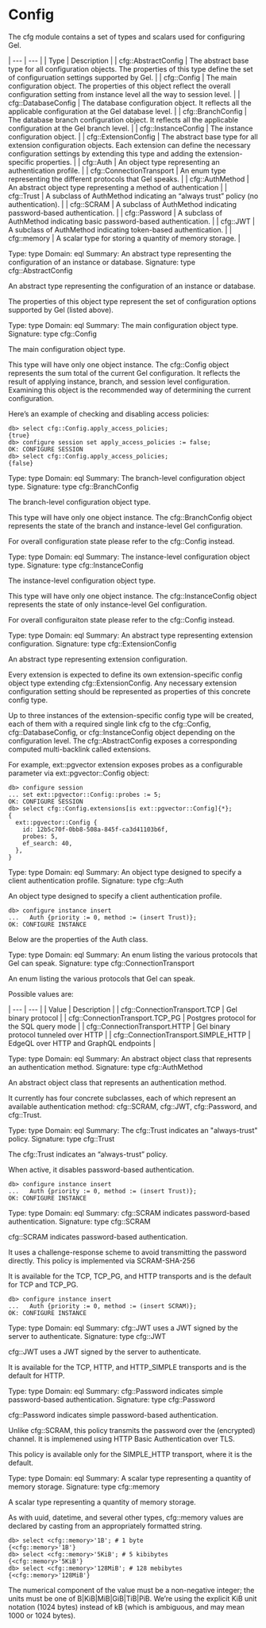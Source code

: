 # Config

The cfg module contains a set of types and scalars used for configuring Gel.

| --- | --- |
| Type | Description |
| cfg::AbstractConfig | The abstract base type for all configuration objects. The properties of this type define the set of configuruation settings supported by Gel. |
| cfg::Config | The main configuration object. The properties of this object reflect the overall configuration setting from instance level all the way to session level. |
| cfg::DatabaseConfig | The database configuration object. It reflects all the applicable configuration at the Gel database level. |
| cfg::BranchConfig | The database branch configuration object. It reflects all the applicable configuration at the Gel branch level. |
| cfg::InstanceConfig | The instance configuration object. |
| cfg::ExtensionConfig | The abstract base type for all extension configuration objects. Each extension can define the necessary configuration settings by extending this type and adding the extension-specific properties. |
| cfg::Auth | An object type representing an authentication profile. |
| cfg::ConnectionTransport | An enum type representing the different protocols that Gel speaks. |
| cfg::AuthMethod | An abstract object type representing a method of authentication |
| cfg::Trust | A subclass of AuthMethod indicating an “always trust” policy (no authentication). |
| cfg::SCRAM | A subclass of AuthMethod indicating password-based authentication. |
| cfg::Password | A subclass of AuthMethod indicating basic password-based authentication. |
| cfg::JWT | A subclass of AuthMethod indicating token-based authentication. |
| cfg::memory | A scalar type for storing a quantity of memory storage. |

Type: type
Domain: eql
Summary: An abstract type representing the configuration of an instance or database.
Signature: type cfg::AbstractConfig


An abstract type representing the configuration of an instance or database.

The properties of this object type represent the set of configuration options supported by Gel (listed above).

Type: type
Domain: eql
Summary: The main configuration object type.
Signature: type cfg::Config


The main configuration object type.

This type will have only one object instance. The cfg::Config object represents the sum total of the current Gel configuration. It reflects the result of applying instance, branch, and session level configuration. Examining this object is the recommended way of determining the current configuration.

Here’s an example of checking and disabling access policies:

```edgeql-repl
db> select cfg::Config.apply_access_policies;
{true}
db> configure session set apply_access_policies := false;
OK: CONFIGURE SESSION
db> select cfg::Config.apply_access_policies;
{false}
```

Type: type
Domain: eql
Summary: The branch-level configuration object type.
Signature: type cfg::BranchConfig


The branch-level configuration object type.

This type will have only one object instance. The cfg::BranchConfig object represents the state of the branch and instance-level Gel configuration.

For overall configuration state please refer to the cfg::Config instead.

Type: type
Domain: eql
Summary: The instance-level configuration object type.
Signature: type cfg::InstanceConfig


The instance-level configuration object type.

This type will have only one object instance. The cfg::InstanceConfig object represents the state of only instance-level Gel configuration.

For overall configuraiton state please refer to the cfg::Config instead.

Type: type
Domain: eql
Summary: An abstract type representing extension configuration.
Signature: type cfg::ExtensionConfig


An abstract type representing extension configuration.

Every extension is expected to define its own extension-specific config object type extending cfg::ExtensionConfig. Any necessary extension configuration setting should be represented as properties of this concrete config type.

Up to three instances of the extension-specific config type will be created, each of them with a required single link cfg to the cfg::Config, cfg::DatabaseConfig, or cfg::InstanceConfig object depending on the configuration level. The cfg::AbstractConfig exposes a corresponding computed multi-backlink called extensions.

For example, ext::pgvector extension exposes probes as a configurable parameter via ext::pgvector::Config object:

```edgeql-repl
db> configure session
... set ext::pgvector::Config::probes := 5;
OK: CONFIGURE SESSION
db> select cfg::Config.extensions[is ext::pgvector::Config]{*};
{
  ext::pgvector::Config {
    id: 12b5c70f-0bb8-508a-845f-ca3d41103b6f,
    probes: 5,
    ef_search: 40,
  },
}
```

Type: type
Domain: eql
Summary: An object type designed to specify a client authentication profile.
Signature: type cfg::Auth


An object type designed to specify a client authentication profile.

```edgeql-repl
db> configure instance insert
...   Auth {priority := 0, method := (insert Trust)};
OK: CONFIGURE INSTANCE
```

Below are the properties of the Auth class.

Type: type
Domain: eql
Summary: An enum listing the various protocols that Gel can speak.
Signature: type cfg::ConnectionTransport


An enum listing the various protocols that Gel can speak.

Possible values are:

| --- | --- |
| Value | Description |
| cfg::ConnectionTransport.TCP | Gel binary protocol |
| cfg::ConnectionTransport.TCP_PG | Postgres protocol for the SQL query mode |
| cfg::ConnectionTransport.HTTP | Gel binary protocol tunneled over HTTP |
| cfg::ConnectionTransport.SIMPLE_HTTP | EdgeQL over HTTP and GraphQL endpoints |

Type: type
Domain: eql
Summary: An abstract object class that represents an authentication method.
Signature: type cfg::AuthMethod


An abstract object class that represents an authentication method.

It currently has four concrete subclasses, each of which represent an available authentication method: cfg::SCRAM, cfg::JWT, cfg::Password, and cfg::Trust.

Type: type
Domain: eql
Summary: The cfg::Trust indicates an "always-trust" policy.
Signature: type cfg::Trust


The cfg::Trust indicates an “always-trust” policy.

When active, it disables password-based authentication.

```edgeql-repl
db> configure instance insert
...   Auth {priority := 0, method := (insert Trust)};
OK: CONFIGURE INSTANCE
```

Type: type
Domain: eql
Summary: cfg::SCRAM indicates password-based authentication.
Signature: type cfg::SCRAM


cfg::SCRAM indicates password-based authentication.

It uses a challenge-response scheme to avoid transmitting the password directly.  This policy is implemented via SCRAM-SHA-256

It is available for the TCP, TCP_PG, and HTTP transports and is the default for TCP and TCP_PG.

```edgeql-repl
db> configure instance insert
...   Auth {priority := 0, method := (insert SCRAM)};
OK: CONFIGURE INSTANCE
```

Type: type
Domain: eql
Summary: cfg::JWT uses a JWT signed by the server to authenticate.
Signature: type cfg::JWT


cfg::JWT uses a JWT signed by the server to authenticate.

It is available for the TCP, HTTP, and HTTP_SIMPLE transports and is the default for HTTP.

Type: type
Domain: eql
Summary: cfg::Password indicates simple password-based authentication.
Signature: type cfg::Password


cfg::Password indicates simple password-based authentication.

Unlike cfg::SCRAM, this policy transmits the password over the (encrypted) channel.  It is implemened using HTTP Basic Authentication over TLS.

This policy is available only for the SIMPLE_HTTP transport, where it is the default.

Type: type
Domain: eql
Summary: A scalar type representing a quantity of memory storage.
Signature: type cfg::memory


A scalar type representing a quantity of memory storage.

As with uuid, datetime, and several other types, cfg::memory values are declared by casting from an appropriately formatted string.

```edgeql-repl
db> select <cfg::memory>'1B'; # 1 byte
{<cfg::memory>'1B'}
db> select <cfg::memory>'5KiB'; # 5 kibibytes
{<cfg::memory>'5KiB'}
db> select <cfg::memory>'128MiB'; # 128 mebibytes
{<cfg::memory>'128MiB'}
```

The numerical component of the value must be a non-negative integer; the units must be one of B|KiB|MiB|GiB|TiB|PiB. We’re using the explicit KiB unit notation (1024 bytes) instead of kB (which is ambiguous, and may mean 1000 or 1024 bytes).

